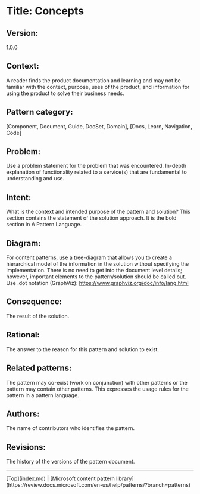 # Title: Concepts

## Version:
1.0.0

## Context:
A reader finds the product documentation and learning and may not be familiar with the context, purpose, uses of the product, and information for using the product to solve their business needs.

## Pattern category:
[Component, Document, Guide, DocSet, Domain], [Docs, Learn, Navigation, Code]

## Problem:
Use a problem statement for the problem that was encountered. In-depth explanation of functionality related to a service(s) that are fundamental to understanding and use.

## Intent:
What is the context and intended purpose of the pattern and solution? 
This section contains the statement of the solution approach. It is the 
bold section in A Pattern Language.

## Diagram: 
For content patterns, use a tree-diagram that allows you to create a 
hierarchical model of the information in the solution without specifying 
the implementation. There is no need to get into the document level details; 
however, important elements to the pattern/solution should be called out.
Use .dot notation (GraphViz): https://www.graphviz.org/doc/info/lang.html

## Consequence:
The result of the solution.

## Rational:
The answer to the reason for this pattern and solution to exist.

## Related patterns:
The pattern may co-exist (work on conjunction) with other patterns or 
the pattern may contain other patterns. This expresses the usage rules 
for the pattern in a pattern language.

## Authors:
The name of contributors who identifies the pattern.

## Revisions:
The history of the versions of the pattern document.

<hr>
[Top](index.md) | [Microsoft content pattern library](https://review.docs.microsoft.com/en-us/help/patterns/?branch=patterns)